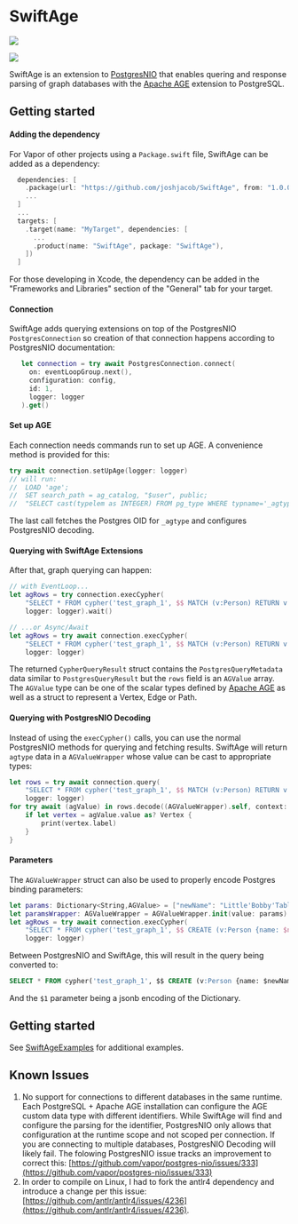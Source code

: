 # SwiftAge

[![](https://img.shields.io/endpoint?url=https%3A%2F%2Fswiftpackageindex.com%2Fapi%2Fpackages%2Fjoshjacob%2FSwiftAge%2Fbadge%3Ftype%3Dswift-versions)](https://swiftpackageindex.com/joshjacob/SwiftAge)

[![](https://img.shields.io/endpoint?url=https%3A%2F%2Fswiftpackageindex.com%2Fapi%2Fpackages%2Fjoshjacob%2FSwiftAge%2Fbadge%3Ftype%3Dplatforms)](https://swiftpackageindex.com/joshjacob/SwiftAge)

SwiftAge is an extension to [PostgresNIO](https://github.com/vapor/postgres-nio) that enables quering and response parsing of graph databases with the [Apache AGE](https://github.com/apache/age/) extension to PostgreSQL.

## Getting started

#### Adding the dependency

For Vapor of other projects using a `Package.swift` file, SwiftAge can be added as a dependency:

```swift
  dependencies: [
    .package(url: "https://github.com/joshjacob/SwiftAge", from: "1.0.0-alpha.1"),
    ...
  ]
  ...
  targets: [
    .target(name: "MyTarget", dependencies: [
      ...
      .product(name: "SwiftAge", package: "SwiftAge"),
    ])
  ]
```

For those developing in Xcode, the dependency can be added in the "Frameworks and Libraries" section of the "General" tab for your target.


#### Connection

SwiftAge adds querying extensions on top of the PostgresNIO `PostgresConnection` so creation of that connection happens according to PostgresNIO documentation:

```swift
   let connection = try await PostgresConnection.connect(
     on: eventLoopGroup.next(),
     configuration: config,
     id: 1,
     logger: logger
   ).get()
````


#### Set up AGE

Each connection needs commands run to set up AGE. A convenience method is provided for this:

```swift
try await connection.setUpAge(logger: logger)
// will run:
//	LOAD 'age';
//	SET search_path = ag_catalog, "$user", public;
//	"SELECT cast(typelem as INTEGER) FROM pg_type WHERE typname='_agtype'"
```

The last call fetches the Postgres OID for `_agtype` and configures PostgresNIO decoding.


#### Querying with SwiftAge Extensions

After that, graph querying can happen:

```swift
// with EventLoop...
let agRows = try connection.execCypher(
	"SELECT * FROM cypher('test_graph_1', $$ MATCH (v:Person) RETURN v $$) as (v agtype);", 
	logger: logger).wait()

// ...or Async/Await
let agRows = try await connection.execCypher(
	"SELECT * FROM cypher('test_graph_1', $$ MATCH (v:Person) RETURN v $$) as (v agtype);", 
	logger: logger)
```

The returned `CypherQueryResult` struct contains the `PostgresQueryMetadata` data similar to `PostgresQueryResult` but the `rows` field is an `AGValue` array. The `AGValue` type can be one of the scalar types defined by [Apache AGE](https://age.apache.org/age-manual/master/intro/types.html) as well as a struct to represent a Vertex, Edge or Path.


#### Querying with PostgresNIO Decoding

Instead of using the `execCypher()` calls, you can use the normal PostgresNIO methods for querying and fetching results. SwiftAge will return `agtype` data in a `AGValueWrapper` whose value can be cast to appropriate types:

```swift
let rows = try await connection.query(
	"SELECT * FROM cypher('test_graph_1', $$ MATCH (v:Person) RETURN v $$) as (v agtype);", 
	logger: logger)
for try await (agValue) in rows.decode((AGValueWrapper).self, context: .default) {
	if let vertex = agValue.value as? Vertex {
		print(vertex.label)
	}
}
```

#### Parameters

The `AGValueWrapper` struct can also be used to properly encode Postgres binding parameters:

```swift
let params: Dictionary<String,AGValue> = ["newName": "Little'Bobby'Tables"]
let paramsWrapper: AGValueWrapper = AGValueWrapper.init(value: params)
let agRows = try await connection.execCypher(
	"SELECT * FROM cypher('test_graph_1', $$ CREATE (v:Person {name: $newName}) RETURN v $$, \( paramsWrapper )) as (v agtype);",
	logger: logger)
```

Between PostgresNIO and SwiftAge, this will result in the query being converted to:

```sql
SELECT * FROM cypher('test_graph_1', $$ CREATE (v:Person {name: $newName}) RETURN v $$, $1) as (v agtype);
```

And the `$1` parameter being a jsonb encoding of the Dictionary.

## Getting started

See [SwiftAgeExamples](https://github.com/joshjacob/SwiftAgeExamples) for additional examples.

## Known Issues

1. No support for connections to different databases in the same runtime. Each PostgreSQL + Apache AGE installation can configure the AGE custom data type with different identifiers. While SwiftAge will find and configure the parsing for the identifier, PostgresNIO only allows that configuration at the runtime scope and not scoped per connection. If you are connecting to multiple databases, PostgresNIO Decoding will likely fail. The folowing PostgresNIO issue tracks an improvement to correct this: [https://github.com/vapor/postgres-nio/issues/333](https://github.com/vapor/postgres-nio/issues/333)
2. In order to compile on Linux, I had to fork the antlr4 dependency and introduce a change per this issue: [https://github.com/antlr/antlr4/issues/4236](https://github.com/antlr/antlr4/issues/4236).
